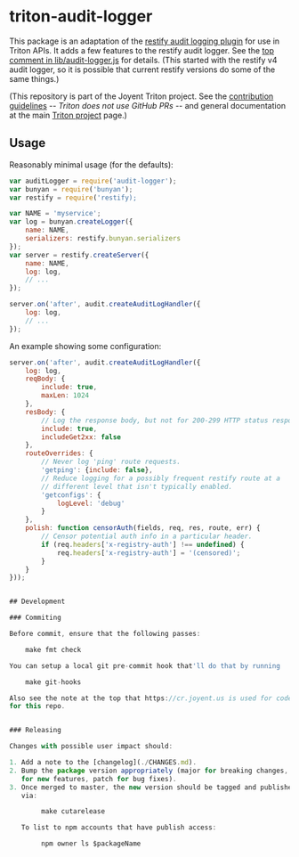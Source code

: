 # triton-audit-logger

This package is an adaptation of the [restify audit logging
plugin](https://github.com/restify/node-restify/blob/master/lib/plugins/audit.js)
for use in Triton APIs. It adds a few features to the restify audit logger.
See the [top comment in lib/audit-logger.js](./lib/audit-logger.js) for
details. (This started with the restify v4 audit logger, so it is possible that
current restify versions do some of the same things.)

(This repository is part of the Joyent Triton project. See the [contribution
guidelines](https://github.com/joyent/triton/blob/master/CONTRIBUTING.md) --
*Triton does not use GitHub PRs* -- and general documentation at the main
[Triton project](https://github.com/joyent/triton) page.)


## Usage

Reasonably minimal usage (for the defaults):

```javascript
var auditLogger = require('audit-logger');
var bunyan = require('bunyan');
var restify = require('restify);

var NAME = 'myservice';
var log = bunyan.createLogger({
    name: NAME,
    serializers: restify.bunyan.serializers
});
var server = restify.createServer({
    name: NAME,
    log: log,
    // ...
});

server.on('after', audit.createAuditLogHandler({
    log: log,
    // ...
});
```

An example showing some configuration:


```javascript
server.on('after', audit.createAuditLogHandler({
    log: log,
    reqBody: {
        include: true,
        maxLen: 1024
    },
    resBody: {
        // Log the response body, but not for 200-299 HTTP status response.
        include: true,
        includeGet2xx: false
    },
    routeOverrides: {
        // Never log 'ping' route requests.
        'getping': {include: false},
        // Reduce logging for a possibly frequent restify route at a
        // different level that isn't typically enabled.
        'getconfigs': {
            logLevel: 'debug'
        }
    },
    polish: function censorAuth(fields, req, res, route, err) {
        // Censor potential auth info in a particular header.
        if (req.headers['x-registry-auth'] !== undefined) {
            req.headers['x-registry-auth'] = '(censored)';
        }
    }
}));


## Development

### Commiting

Before commit, ensure that the following passes:

    make fmt check

You can setup a local git pre-commit hook that'll do that by running

    make git-hooks

Also see the note at the top that https://cr.joyent.us is used for code review
for this repo.


### Releasing

Changes with possible user impact should:

1. Add a note to the [changelog](./CHANGES.md).
2. Bump the package version appropriately (major for breaking changes, minor
   for new features, patch for bug fixes).
3. Once merged to master, the new version should be tagged and published to npm
   via:

        make cutarelease

   To list to npm accounts that have publish access:

        npm owner ls $packageName
